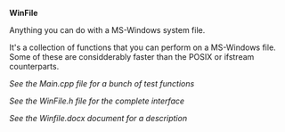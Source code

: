 **WinFile**

Anything you can do with a MS-Windows system file.

It's a collection of functions that you can perform on a MS-Windows file.
Some of these are considderably faster than the POSIX or ifstream counterparts.

*See the Main.cpp file for a bunch of test functions*

*See the WinFile.h file for the complete interface*

*See the Winfile.docx document for a description*